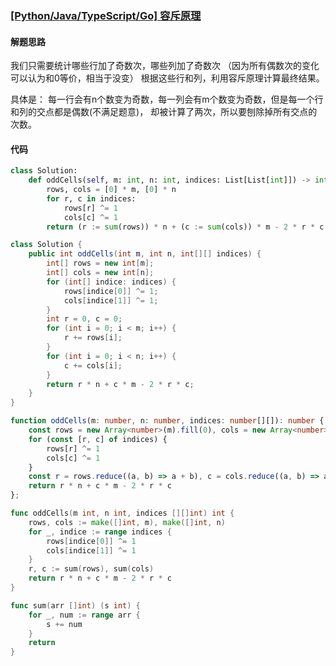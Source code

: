 ### [[Python/Java/TypeScript/Go] 容斥原理](https://leetcode.cn/problems/cells-with-odd-values-in-a-matrix/solutions/1663387/pythonjavatypescriptgo-rong-chi-yuan-li-7c5n1/)

#### 解题思路

我们只需要统计哪些行加了奇数次，哪些列加了奇数次 （因为所有偶数次的变化可以认为和0等价，相当于没变） 根据这些行和列，利用容斥原理计算最终结果。

具体是： 每一行会有n个数变为奇数，每一列会有m个数变为奇数，但是每一个行和列的交点都是偶数(不满足题意)， 却被计算了两次，所以要刨除掉所有交点的次数。

#### 代码

```python
class Solution:
    def oddCells(self, m: int, n: int, indices: List[List[int]]) -> int:
        rows, cols = [0] * m, [0] * n
        for r, c in indices:
            rows[r] ^= 1
            cols[c] ^= 1
        return (r := sum(rows)) * n + (c := sum(cols)) * m - 2 * r * c
```

```java
class Solution {
    public int oddCells(int m, int n, int[][] indices) {
        int[] rows = new int[m];
        int[] cols = new int[n];
        for (int[] indice: indices) {
            rows[indice[0]] ^= 1;
            cols[indice[1]] ^= 1;
        }
        int r = 0, c = 0;
        for (int i = 0; i < m; i++) {
            r += rows[i];
        }
        for (int i = 0; i < n; i++) {
            c += cols[i];
        }
        return r * n + c * m - 2 * r * c;
    }
}
```

```typescript
function oddCells(m: number, n: number, indices: number[][]): number {
    const rows = new Array<number>(m).fill(0), cols = new Array<number>(n).fill(0)
    for (const [r, c] of indices) {
        rows[r] ^= 1
        cols[c] ^= 1
    }
    const r = rows.reduce((a, b) => a + b), c = cols.reduce((a, b) => a + b)
    return r * n + c * m - 2 * r * c
};
```

```go
func oddCells(m int, n int, indices [][]int) int {
    rows, cols := make([]int, m), make([]int, n)
    for _, indice := range indices {
        rows[indice[0]] ^= 1
        cols[indice[1]] ^= 1
    }
    r, c := sum(rows), sum(cols)
    return r * n + c * m - 2 * r * c
}

func sum(arr []int) (s int) {
    for _, num := range arr {
        s += num
    }
    return
}
```
